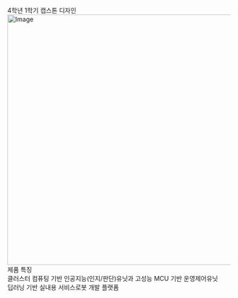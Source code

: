 4학년 1학기 캡스톤 디자인<br>
<img width="566" alt="Image" src="https://github.com/user-attachments/assets/27862e2b-4b49-4e31-ae4e-8c0a471f9af4" /> <br>
제품 특징<br>
클러스터 컴퓨팅 기반 인공지능(인지/판단)유닛과 고성능 MCU 기반 운영제어유닛<br>
딥러닝 기반 실내용 서비스로봇 개발 플랫폼<br>

